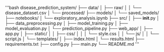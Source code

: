 

'''bash
disease_prediction_system/
├── data/
│   ├── raw/
│   │   └── disease_dataset.csv
│   └── processed/
├── models/
│   └── saved_models/
├── notebooks/
│   └── exploratory_analysis.ipynb
├── src/
│   ├── __init__.py
│   ├── data_preprocessing.py
│   ├── model_training.py
│   ├── model_evaluation.py
│   └── prediction_pipeline.py
├── web_app/
│   ├── app.py
│   ├── static/
│   │   ├── css/
│   │   │   └── style.css
│   │   └── js/
│   │       └── script.js
│   └── templates/
│       ├── index.html
│       └── results.html
├── requirements.txt
├── config.py
├── main.py
└── README.md
'''
